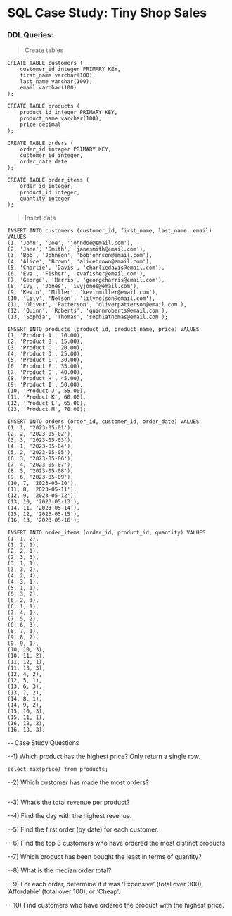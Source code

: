 # SQL Case Study: Tiny Shop Sales

### DDL Queries: 

> Create tables
```
CREATE TABLE customers (
    customer_id integer PRIMARY KEY,
    first_name varchar(100),
    last_name varchar(100),
    email varchar(100)
);

CREATE TABLE products (
    product_id integer PRIMARY KEY,
    product_name varchar(100),
    price decimal
);

CREATE TABLE orders (
    order_id integer PRIMARY KEY,
    customer_id integer,
    order_date date
);

CREATE TABLE order_items (
    order_id integer,
    product_id integer,
    quantity integer
);
```
> Insert data
```
INSERT INTO customers (customer_id, first_name, last_name, email) VALUES
(1, 'John', 'Doe', 'johndoe@email.com'),
(2, 'Jane', 'Smith', 'janesmith@email.com'),
(3, 'Bob', 'Johnson', 'bobjohnson@email.com'),
(4, 'Alice', 'Brown', 'alicebrown@email.com'),
(5, 'Charlie', 'Davis', 'charliedavis@email.com'),
(6, 'Eva', 'Fisher', 'evafisher@email.com'),
(7, 'George', 'Harris', 'georgeharris@email.com'),
(8, 'Ivy', 'Jones', 'ivyjones@email.com'),
(9, 'Kevin', 'Miller', 'kevinmiller@email.com'),
(10, 'Lily', 'Nelson', 'lilynelson@email.com'),
(11, 'Oliver', 'Patterson', 'oliverpatterson@email.com'),
(12, 'Quinn', 'Roberts', 'quinnroberts@email.com'),
(13, 'Sophia', 'Thomas', 'sophiathomas@email.com');

INSERT INTO products (product_id, product_name, price) VALUES
(1, 'Product A', 10.00),
(2, 'Product B', 15.00),
(3, 'Product C', 20.00),
(4, 'Product D', 25.00),
(5, 'Product E', 30.00),
(6, 'Product F', 35.00),
(7, 'Product G', 40.00),
(8, 'Product H', 45.00),
(9, 'Product I', 50.00),
(10, 'Product J', 55.00),
(11, 'Product K', 60.00),
(12, 'Product L', 65.00),
(13, 'Product M', 70.00);

INSERT INTO orders (order_id, customer_id, order_date) VALUES
(1, 1, '2023-05-01'),
(2, 2, '2023-05-02'),
(3, 3, '2023-05-03'),
(4, 1, '2023-05-04'),
(5, 2, '2023-05-05'),
(6, 3, '2023-05-06'),
(7, 4, '2023-05-07'),
(8, 5, '2023-05-08'),
(9, 6, '2023-05-09'),
(10, 7, '2023-05-10'),
(11, 8, '2023-05-11'),
(12, 9, '2023-05-12'),
(13, 10, '2023-05-13'),
(14, 11, '2023-05-14'),
(15, 12, '2023-05-15'),
(16, 13, '2023-05-16');

INSERT INTO order_items (order_id, product_id, quantity) VALUES
(1, 1, 2),
(1, 2, 1),
(2, 2, 1),
(2, 3, 3),
(3, 1, 1),
(3, 3, 2),
(4, 2, 4),
(4, 3, 1),
(5, 1, 1),
(5, 3, 2),
(6, 2, 3),
(6, 1, 1),
(7, 4, 1),
(7, 5, 2),
(8, 6, 3),
(8, 7, 1),
(9, 8, 2),
(9, 9, 1),
(10, 10, 3),
(10, 11, 2),
(11, 12, 1),
(11, 13, 3),
(12, 4, 2),
(12, 5, 1),
(13, 6, 3),
(13, 7, 2),
(14, 8, 1),
(14, 9, 2),
(15, 10, 3),
(15, 11, 1),
(16, 12, 2),
(16, 13, 3);
```

-- Case Study Questions

--1) Which product has the highest price? Only return a single row.
```
select max(price) from products;
```

--2) Which customer has made the most orders?
```

```

--3) What’s the total revenue per product?

--4) Find the day with the highest revenue.

--5) Find the first order (by date) for each customer.

--6) Find the top 3 customers who have ordered the most distinct products

--7) Which product has been bought the least in terms of quantity?

--8) What is the median order total?

--9) For each order, determine if it was ‘Expensive’ (total over 300), ‘Affordable’ (total over 100), or ‘Cheap’.

--10) Find customers who have ordered the product with the highest price.
